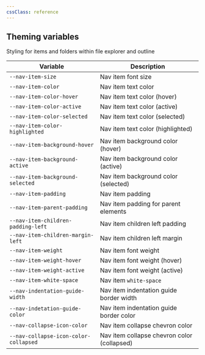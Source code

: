 ```yaml
---
cssClass: reference
---
```


## Theming variables

Styling for items and folders within file explorer and outline

| Variable                              | Description                                 |
| ------------------------------------- | ------------------------------------------- |
| `--nav-item-size`                     | Nav item font size                          |
| `--nav-item-color`                    | Nav item text color                         |
| `--nav-item-color-hover`              | Nav item text color (hover)                 |
| `--nav-item-color-active`             | Nav item text color (active)                |
| `--nav-item-color-selected`           | Nav item text color (selected)              |
| `--nav-item-color-highlighted`        | Nav item text color (highlighted)           |
| `--nav-item-background-hover`         | Nav item background color (hover)           |
| `--nav-item-background-active`        | Nav item background color (active)          |
| `--nav-item-background-selected`      | Nav item background color (selected)        |
| `--nav-item-padding`                  | Nav item padding                            |
| `--nav-item-parent-padding`           | Nav item padding for parent elements        |
| `--nav-item-children-padding-left`    | Nav item children left padding              |
| `--nav-item-children-margin-left`     | Nav item children left margin               |
| `--nav-item-weight`                   | Nav item font weight                        |
| `--nav-item-weight-hover`             | Nav item font weight (hover)                |
| `--nav-item-weight-active`            | Nav item font weight (active)               |
| `--nav-item-white-space`              | Nav item `white-space`                      |
| `--nav-indentation-guide-width`       | Nav item indentation guide border width     |
| `--nav-indetation-guide-color`        | Nav item indentation guide border color     |
| `--nav-collapse-icon-color`           | Nav item collapse chevron color             |
| `--nav-collapse-icon-color-collapsed` | Nav item collapse chevron color (collapsed) |

